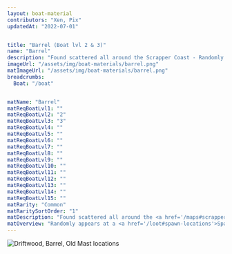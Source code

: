 ```yaml
---
layout: boat-material
contributors: "Xen, Pix"
updatedAt: "2022-07-01"


title: "Barrel (Boat lvl 2 & 3)"
name: "Barrel"
description: "Found scattered all around the Scrapper Coast - Randomly appears at a spawn location"
imageUrl: "/assets/img/boat-materials/barrel.png"
matImageUrl: "/assets/img/boat-materials/barrel.png"
breadcrumbs:
  Boat: "/boat"


matName: "Barrel"
matReqBoatLvl1: ""
matReqBoatLvl2: "2"
matReqBoatLvl3: "3"
matReqBoatLvl4: ""
matReqBoatLvl5: ""
matReqBoatLvl6: ""
matReqBoatLvl7: ""
matReqBoatLvl8: ""
matReqBoatLvl9: ""
matReqBoatLvl10: ""
matReqBoatLvl11: ""
matReqBoatLvl12: ""
matReqBoatLvl13: ""
matReqBoatLvl14: ""
matReqBoatLvl15: ""
matRarity: "Common"
matRaritySortOrder: "1"
matDescription: "Found scattered all around the <a href='/maps#scrapper-coast'>Scrapper Coast</a>"
matOverview: "Randomly appears at a <a href='/loot#spawn-locations'>Spawn Location</a>"
---
```



![Driftwood, Barrel, Old Mast locations](https://cdn.discordapp.com/attachments/923509490307977227/927052030055424010/20220102_111242.png)
